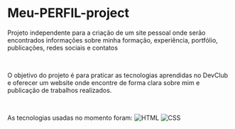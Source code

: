 # Meu-PERFIL-project

<p> Projeto independente para a criação de um site pessoal onde serão encontrados informações sobre minha formação, experiência, portfólio, publicações, redes sociais e contatos </p>
<br>
<p> O objetivo do projeto é para praticar as tecnologias aprendidas no DevClub e oferecer um website onde encontre de forma clara sobre mim e publicação de trabalhos realizados.</p>
<br>
<p>As tecnologias usadas no momento foram:
<img src="https://camo.githubusercontent.com/d63d473e728e20a286d22bb2226a7bf45a2b9ac6c72c59c0e61e9730bfe4168c/68747470733a2f2f696d672e736869656c64732e696f2f62616467652f48544d4c352d4533344632363f7374796c653d666f722d7468652d6261646765266c6f676f3d68746d6c35266c6f676f436f6c6f723d7768697465" alt="HTML">
<img src="https://camo.githubusercontent.com/3a0f693cfa032ea4404e8e02d485599bd0d192282b921026e89d271aaa3d7565/68747470733a2f2f696d672e736869656c64732e696f2f62616467652f435353332d3135373242363f7374796c653d666f722d7468652d6261646765266c6f676f3d63737333266c6f676f436f6c6f723d7768697465" alt="CSS">
<br>
<br>
